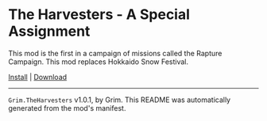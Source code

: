 # The Harvesters - A Special Assignment

This mod is the first in a campaign of missions called the Rapture Campaign. This mod replaces Hokkaido Snow Festival.

[Install](https://hitman-resources.netlify.app/smf-install-link/https://github.com/GrimTheDev-Apps/TheHarvester/releases/latest/download/mod.framework.zip) | [Download](https://github.com/GrimTheDev-Apps/TheHarvester/releases/latest/download/mod.framework.zip)

---

`Grim.TheHarvesters` v1.0.1, by Grim. This README was automatically generated from the mod's manifest.
